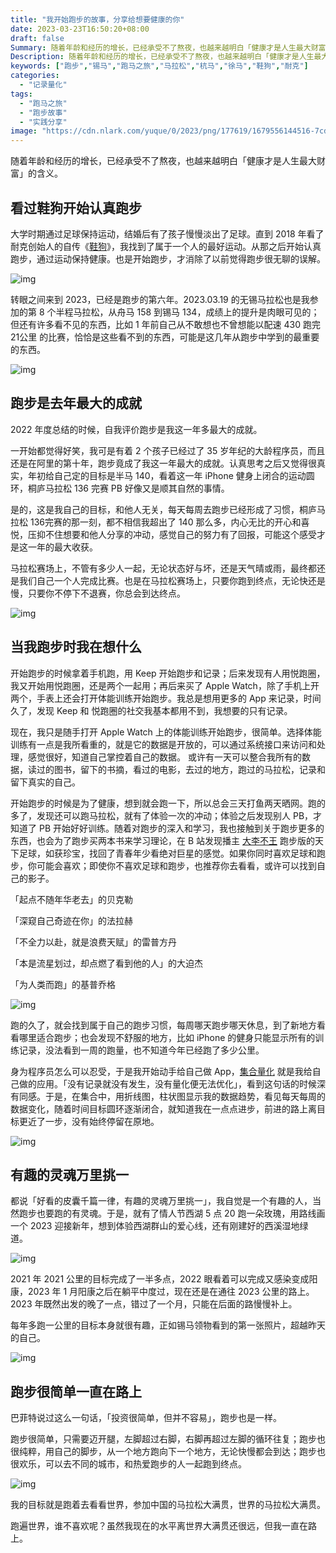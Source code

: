 ```yaml
---
title: "我开始跑步的故事，分享给想要健康的你"
date: 2023-03-23T16:50:20+08:00
draft: false
Summary: 随着年龄和经历的增长，已经承受不了熬夜，也越来越明白「健康才是人生最大财富」的含义。大学时期通过足球保持运动，结婚后有了孩子慢慢淡出了足球。直到2018年看了耐克创始人的自传《鞋狗》，我找到了属于一个人的最好运动，从那之后开始认真跑步。
Description: 随着年龄和经历的增长，已经承受不了熬夜，也越来越明白「健康才是人生最大财富」的含义。大学时期通过足球保持运动，结婚后有了孩子慢慢淡出了足球。直到2018年看了耐克创始人的自传《鞋狗》，我找到了属于一个人的最好运动，从那之后开始认真跑步。
keywords: ["跑步","锡马","跑马之旅","马拉松","杭马","徐马","鞋狗","耐克"]
categories:
  - "记录量化"
tags:
  - "跑马之旅"
  - "跑步故事"
  - "实践分享"
image: "https://cdn.nlark.com/yuque/0/2023/png/177619/1679556144516-7cdc2290-a43a-4d87-bd02-bb1cf31e6580.png"
---
```


随着年龄和经历的增长，已经承受不了熬夜，也越来越明白「健康才是人生最大财富」的含义。

## 看过鞋狗开始认真跑步

大学时期通过足球保持运动，结婚后有了孩子慢慢淡出了足球。直到 2018 年看了耐克创始人的自传《[鞋狗](https://book.douban.com/subject/26860776/)》，我找到了属于一个人的最好运动。从那之后开始认真跑步，通过运动保持健康。也是开始跑步，才消除了以前觉得跑步很无聊的误解。

![img](https://cdn.nlark.com/yuque/0/2023/png/177619/1679556144516-7cdc2290-a43a-4d87-bd02-bb1cf31e6580.png)

转眼之间来到 2023，已经是跑步的第六年。2023.03.19 的无锡马拉松也是我参加的第 8 个半程马拉松，从舟马 158 到锡马 134，成绩上的提升是肉眼可见的；但还有许多看不见的东西，比如 1 年前自己从不敢想也不曾想能以配速 430 跑完 21公里 的比赛，恰恰是这些看不到的东西，可能是这几年从跑步中学到的最重要的东西。

![img](https://cdn.nlark.com/yuque/0/2023/png/177619/1679561173509-82860128-2854-4cc1-9e6c-0f0c97c718e1.png)

## 跑步是去年最大的成就

2022 年度总结的时候，自我评价跑步是我这一年多最大的成就。

一开始都觉得好笑，我可是有着 2 个孩子已经过了 35 岁年纪的大龄程序员，而且还是在阿里的第十年，跑步竟成了我这一年最大的成就。认真思考之后又觉得很真实，年初给自己定的目标是半马 140，看着这一年 iPhone 健身上闭合的运动圆环，桐庐马拉松 136 完赛 PB 好像又是顺其自然的事情。

是的，这是我自己的目标，和他人无关，每天每周去跑步已经形成了习惯，桐庐马拉松 136完赛的那一刻，都不相信我超出了 140 那么多，内心无比的开心和喜悦，压抑不住想要和他人分享的冲动，感觉自己的努力有了回报，可能这个感受才是这一年的最大收获。

马拉松赛场上，不管有多少人一起，无论状态好与坏，还是天气晴或雨，最终都还是我们自己一个人完成比赛。也是在马拉松赛场上，只要你跑到终点，无论快还是慢，只要你不停下不退赛，你总会到达终点。

![img](https://cdn.nlark.com/yuque/0/2023/jpeg/177619/1679556348352-1bfa1ab0-6239-4295-876d-b30d61544e09.jpeg)

## 当我跑步时我在想什么

开始跑步的时候拿着手机跑，用 Keep 开始跑步和记录；后来发现有人用悦跑圈，我又开始用悦跑圈，还是两个一起用；再后来买了 Apple Watch，除了手机上开两个，手表上还会打开体能训练开始跑步。我总是想用更多的 App 来记录，时间久了，发现 Keep 和 悦跑圈的社交我基本都用不到，我想要的只有记录。

现在，我只是随手打开 Apple Watch 上的体能训练开始跑步，很简单。选择体能训练有一点是我所看重的，就是它的数据是开放的，可以通过系统接口来访问和处理，感觉很好，知道自己掌控着自己的数据。 或许有一天可以整合我所有的数据，读过的图书，留下的书摘，看过的电影，去过的地方，跑过的马拉松，记录和留下真实的自己。

开始跑步的时候是为了健康，想到就会跑一下，所以总会三天打鱼两天晒网。跑的多了，发现还可以跑马拉松，就有了体验一次的冲动；体验之后发现别人 PB，才知道了 PB 开始好好训练。随着对跑步的深入和学习，我也接触到关于跑步更多的东西，也会为了跑步买两本书来学习理论，在 B 站发现播主 [大李不王](https://space.bilibili.com/497902760) 跑步版的天下足球，如获珍宝，找回了青春年少看绝对巨星的感觉。如果你同时喜欢足球和跑步，你可能会喜欢；即使你不喜欢足球和跑步，也推荐你去看看，或许可以找到自己的影子。

「起点不随年华老去」的贝克勒

「深窥自己奇迹在你」的法拉赫

「不全力以赴，就是浪费天赋」的雷普方丹

「本是流星划过，却点燃了看到他的人」的大迫杰

「为人类而跑」的基普乔格

![img](https://cdn.nlark.com/yuque/0/2023/png/177619/1679557118932-d1de9e0a-ab08-4e5b-b05e-c0669a802c5e.png)

跑的久了，就会找到属于自己的跑步习惯，每周哪天跑步哪天休息，到了新地方看看哪里适合跑步；也会发现不舒服的地方，比如 iPhone 的健身只能显示所有的训练记录，没法看到一周的跑量，也不知道今年已经跑了多少公里。

身为程序员怎么可以忍受，于是我开始动手给自己做 App，[集合量化](https://t.cmcn.me/app) 就是我给自己做的应用。「没有记录就没有发生，没有量化便无法优化」，看到这句话的时候深有同感。于是，在集合中，用折线图，柱状图显示我的数据趋势，看见每天每周的数据变化，随着时间目标圆环逐渐闭合，就知道我在一点点进步，前进的路上离目标更近了一步，没有始终停留在原地。

![img](https://cdn.nlark.com/yuque/0/2023/png/177619/1679554925576-a2426f6f-f4d1-4620-99bc-0b1439e52631.png)

## 有趣的灵魂万里挑一

都说「好看的皮囊千篇一律，有趣的灵魂万里挑一」，我自觉是一个有趣的人，当然跑步也要跑的有灵魂。于是，就有了情人节西湖 5 点 20 跑一朵玫瑰，用路线画一个 2023 迎接新年，想到体验西湖群山的爱心线，还有刚建好的西溪湿地绿道。

![img](https://cdn.nlark.com/yuque/0/2023/png/177619/1679556825155-b0d0fba9-d82e-4391-bec6-606e372285f1.png)

2021 年 2021 公里的目标完成了一半多点，2022 眼看着可以完成又感染变成阳康，2023 年 1 月阳康之后在躺平中度过，现在还是在通往 2023 公里的路上。2023 年既然出发的晚了一点，错过了一个月，只能在后面的路慢慢补上。

每年多跑一公里的目标本身就很有趣，正如锡马领物看到的第一张照片，超越昨天的自己。

![img](https://cdn.nlark.com/yuque/0/2023/png/177619/1679563844844-26426a84-6ac0-4723-aaee-272c76dff85b.png)

## 跑步很简单一直在路上

巴菲特说过这么一句话，「投资很简单，但并不容易」，跑步也是一样。

跑步很简单，只需要迈开腿，左脚超过右脚，右脚再超过左脚的循环往复；跑步也很纯粹，用自己的脚步，从一个地方跑向下一个地方，无论快慢都会到达；跑步也很欢乐，可以去不同的城市，和热爱跑步的人一起跑到终点。

![img](https://cdn.nlark.com/yuque/0/2023/png/177619/1679564695118-076d0413-1070-4f26-a05e-000e085babd7.png)

我的目标就是跑着去看看世界，参加中国的马拉松大满贯，世界的马拉松大满贯。

跑遍世界，谁不喜欢呢？虽然我现在的水平离世界大满贯还很远，但我一直在路上。